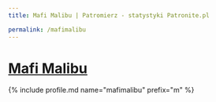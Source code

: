 ```yaml
---
title: Mafi Malibu | Patromierz - statystyki Patronite.pl

permalink: /mafimalibu
---
```


# [Mafi Malibu](https://patronite.pl/mafimalibu)

{% include profile.md name="mafimalibu" prefix="m" %}
